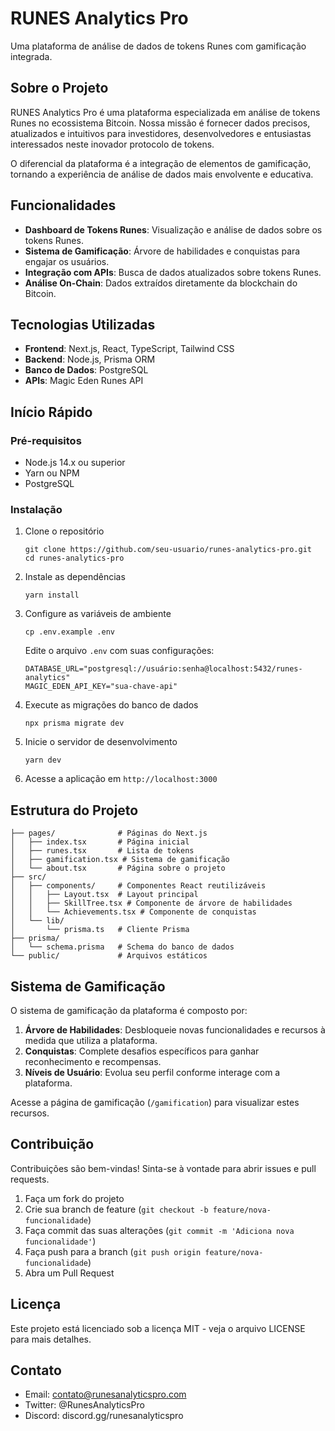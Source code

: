 # RUNES Analytics Pro

Uma plataforma de análise de dados de tokens Runes com gamificação integrada.

## Sobre o Projeto

RUNES Analytics Pro é uma plataforma especializada em análise de tokens Runes no ecossistema Bitcoin. Nossa missão é fornecer dados precisos, atualizados e intuitivos para investidores, desenvolvedores e entusiastas interessados neste inovador protocolo de tokens.

O diferencial da plataforma é a integração de elementos de gamificação, tornando a experiência de análise de dados mais envolvente e educativa.

## Funcionalidades

- **Dashboard de Tokens Runes**: Visualização e análise de dados sobre os tokens Runes.
- **Sistema de Gamificação**: Árvore de habilidades e conquistas para engajar os usuários.
- **Integração com APIs**: Busca de dados atualizados sobre tokens Runes.
- **Análise On-Chain**: Dados extraídos diretamente da blockchain do Bitcoin.

## Tecnologias Utilizadas

- **Frontend**: Next.js, React, TypeScript, Tailwind CSS
- **Backend**: Node.js, Prisma ORM
- **Banco de Dados**: PostgreSQL
- **APIs**: Magic Eden Runes API

## Início Rápido

### Pré-requisitos

- Node.js 14.x ou superior
- Yarn ou NPM
- PostgreSQL

### Instalação

1. Clone o repositório
   ```
   git clone https://github.com/seu-usuario/runes-analytics-pro.git
   cd runes-analytics-pro
   ```

2. Instale as dependências
   ```
   yarn install
   ```

3. Configure as variáveis de ambiente
   ```
   cp .env.example .env
   ```
   
   Edite o arquivo `.env` com suas configurações:
   ```
   DATABASE_URL="postgresql://usuário:senha@localhost:5432/runes-analytics"
   MAGIC_EDEN_API_KEY="sua-chave-api"
   ```

4. Execute as migrações do banco de dados
   ```
   npx prisma migrate dev
   ```

5. Inicie o servidor de desenvolvimento
   ```
   yarn dev
   ```

6. Acesse a aplicação em `http://localhost:3000`

## Estrutura do Projeto

```
├── pages/              # Páginas do Next.js
│   ├── index.tsx       # Página inicial
│   ├── runes.tsx       # Lista de tokens
│   ├── gamification.tsx # Sistema de gamificação
│   └── about.tsx       # Página sobre o projeto
├── src/
│   ├── components/     # Componentes React reutilizáveis
│   │   ├── Layout.tsx  # Layout principal
│   │   ├── SkillTree.tsx # Componente de árvore de habilidades
│   │   └── Achievements.tsx # Componente de conquistas
│   └── lib/
│       └── prisma.ts   # Cliente Prisma
├── prisma/
│   └── schema.prisma   # Schema do banco de dados
└── public/             # Arquivos estáticos
```

## Sistema de Gamificação

O sistema de gamificação da plataforma é composto por:

1. **Árvore de Habilidades**: Desbloqueie novas funcionalidades e recursos à medida que utiliza a plataforma.
2. **Conquistas**: Complete desafios específicos para ganhar reconhecimento e recompensas.
3. **Níveis de Usuário**: Evolua seu perfil conforme interage com a plataforma.

Acesse a página de gamificação (`/gamification`) para visualizar estes recursos.

## Contribuição

Contribuições são bem-vindas! Sinta-se à vontade para abrir issues e pull requests.

1. Faça um fork do projeto
2. Crie sua branch de feature (`git checkout -b feature/nova-funcionalidade`)
3. Faça commit das suas alterações (`git commit -m 'Adiciona nova funcionalidade'`)
4. Faça push para a branch (`git push origin feature/nova-funcionalidade`)
5. Abra um Pull Request

## Licença

Este projeto está licenciado sob a licença MIT - veja o arquivo LICENSE para mais detalhes.

## Contato

- Email: contato@runesanalyticspro.com
- Twitter: @RunesAnalyticsPro
- Discord: discord.gg/runesanalyticspro 